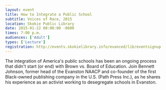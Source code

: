 ```yaml
---
layout: event
title: How to Integrate a Public School
subtitle: Voices of Race, 2015
location: Skokie Public Library
date: 2015-01-22 00:00:00 -0600
times: 7:00 p.m.
audiences: ['Adult']
types: ['Lecture']
registration: http://events.skokielibrary.info/evanced/lib/eventsignup.asp?ID=22980
---
```

The integration of America's public schools has been an ongoing process that didn't start (or end) with Brown vs. Board of Education. Join Bennett Johnson, former head of the Evanston NAACP and co-founder of the first Black-owned publishing company in the U.S. (Path Press Inc.), as he shares his experience as an activist working to desegregate schools in Evanston.
